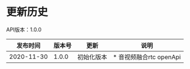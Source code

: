 # 更新历史 #
API版本：1.0.0

|发布时间|版本号|更新|说明|
|---|---|---|---|
|2020-11-30   |1.0.0   |初始化版本       |* 音视频融合rtc openApi |

